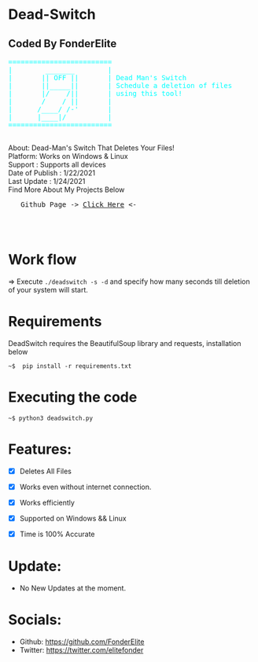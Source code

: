 # Dead-Switch
## Coded By FonderElite
<pre style="color:cyan">
=========================
|        _______        |
|       || OFF ||       | Dead Man's Switch 
|       ||_____||       | Schedule a deletion of files
|       |/    /||       | using this tool!
|       /    / ||       |
|      /____/ /-'       |
|      |____|/          |
=========================
     </pre>


About: Dead-Man's Switch That Deletes Your Files!<br>
Platform: Works on Windows & Linux<br>
Support : Supports all devices <br>
Date of Publish : 1/22/2021<br>
Last Update : 1/24/2021 <br>
Find More About My Projects Below<br>
<pre>   Github Page -> <a href="https://github.com/FonderElite">Click Here</a> <- </pre><br><br>


# Work flow
=> Execute ```./deadswitch -s -d``` and specify how many seconds
till deletion of your system will start.

# Requirements 

DeadSwitch requires the BeautifulSoup library and requests, installation below

    ~$  pip install -r requirements.txt

# Executing the code

    ~$ python3 deadswitch.py

# Features:
- [x] Deletes All Files
- [x] Works even without internet connection.
- [x] Works efficiently
- [x] Supported on Windows && Linux
- [x] Time is 100% Accurate


# Update:
* No New Updates at the moment.
# Socials:
* Github: https://github.com/FonderElite
* Twitter: https://twitter.com/elitefonder
